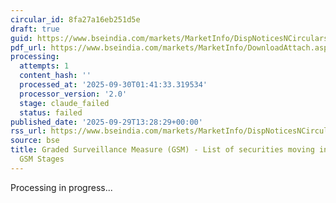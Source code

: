 ```yaml
---
circular_id: 8fa27a16eb251d5e
draft: true
guid: https://www.bseindia.com/markets/MarketInfo/DispNoticesNCirculars.aspx?Noticeid={8E004C6D-0087-4835-BF62-03DFD6F94C2E}&noticeno=20250929-68&dt=09/29/2025&icount=68&totcount=87&flag=0
pdf_url: https://www.bseindia.com/markets/MarketInfo/DownloadAttach.aspx?id=20250929-68&attachedId=db8929b8-d247-451b-9ad3-1c68060ec902
processing:
  attempts: 1
  content_hash: ''
  processed_at: '2025-09-30T01:41:33.319534'
  processor_version: '2.0'
  stage: claude_failed
  status: failed
published_date: '2025-09-29T13:28:29+00:00'
rss_url: https://www.bseindia.com/markets/MarketInfo/DispNoticesNCirculars.aspx?Noticeid={8E004C6D-0087-4835-BF62-03DFD6F94C2E}&noticeno=20250929-68&dt=09/29/2025&icount=68&totcount=87&flag=0
source: bse
title: Graded Surveillance Measure (GSM) - List of securities moving into their respective
  GSM Stages
---
```


Processing in progress...